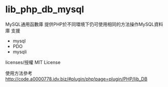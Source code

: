lib_php_db_mysql
========

MySQL通用函數庫
提供PHP於不同環境下仍可使用相同的方法操作MySQL資料庫
支援
- mysql
- PDO
- mysqli

licenses/授權
MIT License

使用方法參考
http://code.a0000778.idv.biz/#plugin/php!page=plugin/PHP/lib_DB
